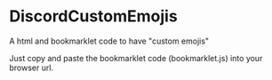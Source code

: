 # DiscordCustomEmojis
A html and bookmarklet code to have "custom emojis"

Just copy and paste the bookmarklet code (bookmarklet.js) into your browser url.
